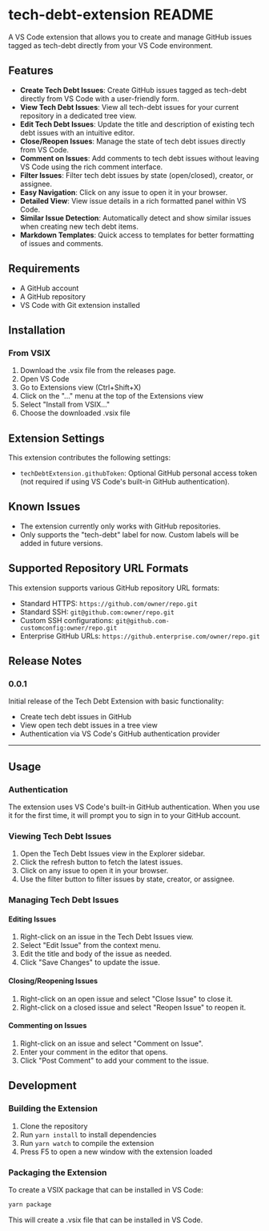 # tech-debt-extension README

A VS Code extension that allows you to create and manage GitHub issues tagged as tech-debt directly from your VS Code environment.

## Features

- **Create Tech Debt Issues**: Create GitHub issues tagged as tech-debt directly from VS Code with a user-friendly form.
- **View Tech Debt Issues**: View all tech-debt issues for your current repository in a dedicated tree view.
- **Edit Tech Debt Issues**: Update the title and description of existing tech debt issues with an intuitive editor.
- **Close/Reopen Issues**: Manage the state of tech debt issues directly from VS Code.
- **Comment on Issues**: Add comments to tech debt issues without leaving VS Code using the rich comment interface.
- **Filter Issues**: Filter tech debt issues by state (open/closed), creator, or assignee.
- **Easy Navigation**: Click on any issue to open it in your browser.
- **Detailed View**: View issue details in a rich formatted panel within VS Code.
- **Similar Issue Detection**: Automatically detect and show similar issues when creating new tech debt items.
- **Markdown Templates**: Quick access to templates for better formatting of issues and comments.

## Requirements

- A GitHub account
- A GitHub repository
- VS Code with Git extension installed

## Installation

### From VSIX
1. Download the .vsix file from the releases page.
2. Open VS Code
3. Go to Extensions view (Ctrl+Shift+X)
4. Click on the "..." menu at the top of the Extensions view
5. Select "Install from VSIX..."
6. Choose the downloaded .vsix file

## Extension Settings

This extension contributes the following settings:

- `techDebtExtension.githubToken`: Optional GitHub personal access token (not required if using VS Code's built-in GitHub authentication).

## Known Issues

- The extension currently only works with GitHub repositories.
- Only supports the "tech-debt" label for now. Custom labels will be added in future versions.

## Supported Repository URL Formats

This extension supports various GitHub repository URL formats:

- Standard HTTPS: `https://github.com/owner/repo.git`
- Standard SSH: `git@github.com:owner/repo.git`
- Custom SSH configurations: `git@github.com-customconfig:owner/repo.git`
- Enterprise GitHub URLs: `https://github.enterprise.com/owner/repo.git`

## Release Notes

### 0.0.1

Initial release of the Tech Debt Extension with basic functionality:
- Create tech debt issues in GitHub
- View open tech debt issues in a tree view
- Authentication via VS Code's GitHub authentication provider

---

## Usage

### Authentication

The extension uses VS Code's built-in GitHub authentication. When you use it for the first time, it will prompt you to sign in to your GitHub account.

### Viewing Tech Debt Issues

1. Open the Tech Debt Issues view in the Explorer sidebar.
2. Click the refresh button to fetch the latest issues.
3. Click on any issue to open it in your browser.
4. Use the filter button to filter issues by state, creator, or assignee.

### Managing Tech Debt Issues

#### Editing Issues
1. Right-click on an issue in the Tech Debt Issues view.
2. Select "Edit Issue" from the context menu.
3. Edit the title and body of the issue as needed.
4. Click "Save Changes" to update the issue.

#### Closing/Reopening Issues
1. Right-click on an open issue and select "Close Issue" to close it.
2. Right-click on a closed issue and select "Reopen Issue" to reopen it.

#### Commenting on Issues
1. Right-click on an issue and select "Comment on Issue".
2. Enter your comment in the editor that opens.
3. Click "Post Comment" to add your comment to the issue.

## Development

### Building the Extension

1. Clone the repository
2. Run `yarn install` to install dependencies
3. Run `yarn watch` to compile the extension
4. Press F5 to open a new window with the extension loaded

### Packaging the Extension

To create a VSIX package that can be installed in VS Code:

```bash
yarn package
```

This will create a .vsix file that can be installed in VS Code.

